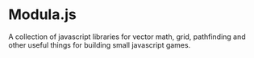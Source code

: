 # Modula.js

A collection of javascript libraries for vector
math, grid, pathfinding and other useful things
for building small javascript games.


